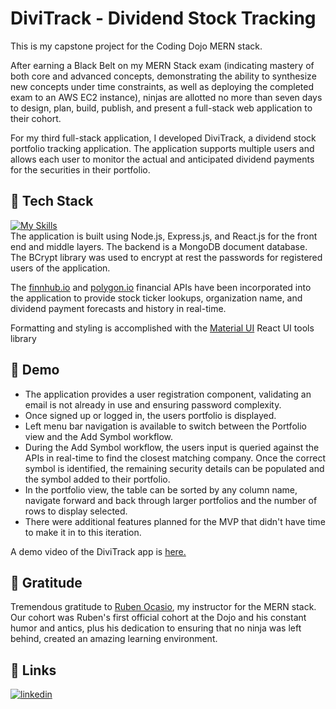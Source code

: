 # DiviTrack - Dividend Stock Tracking

This is my capstone project for the Coding Dojo MERN stack. 

After earning a Black Belt on my MERN Stack exam (indicating mastery of both core and advanced concepts, demonstrating the ability to synthesize new concepts under time constraints, as well as deploying the completed exam to an AWS EC2 instance), ninjas are allotted no more than seven days to design, plan, build, publish, and present a full-stack web application to their cohort.

For my third full-stack application, I developed DiviTrack, a dividend stock portfolio tracking application. The application supports multiple users and allows each user to monitor the actual and anticipated dividend payments for the securities in their portfolio.


## 👾 Tech Stack
[![My Skills](https://skillicons.dev/icons?i=mongo,express,react,nodejs,js,html,css,materialui)](https://skillicons.dev)  
The application is built using Node.js, Express.js, and React.js for the front end and middle layers. The backend is a MongoDB document database. The BCrypt library was used to encrypt at rest the passwords for registered users of the application.  

The [finnhub.io](https://finnhub.io/) and [polygon.io](https://polygon.io/) financial APIs have been incorporated into the application to provide stock ticker lookups, organization name, and dividend payment forecasts and history in real-time.

Formatting and styling is accomplished with the [Material UI](https://mui.com/) React UI tools library  

## 🍿 Demo
* The application provides a user registration component, validating an email is not already in use and ensuring password complexity.
* Once signed up or logged in, the users portfolio is displayed.
* Left menu bar navigation is available to switch between the Portfolio view and the Add Symbol workflow.
* During the Add Symbol workflow, the users input is queried against the APIs in real-time to find the closest matching company. Once the correct symbol is identified, the remaining security details can be populated and the symbol added to their portfolio.
* In the portfolio view, the table can be sorted by any column name, navigate forward and back through larger portfolios and the number of rows to display selected.
* There were additional features planned for the MVP that didn't have time to make it in to this iteration.  

A demo video of the DiviTrack app is [here.](https://youtu.be/j4fMSsJurRI)  

## 🙏 Gratitude
Tremendous gratitude to [Ruben Ocasio](https://www.linkedin.com/in/rubenocasio/), my instructor for the MERN stack. Our cohort was Ruben's first official cohort at the Dojo and his constant humor and antics, plus his dedication to ensuring that no ninja was left behind, created an amazing learning environment. 

## 🔗 Links
[![linkedin](https://img.shields.io/badge/linkedin-0A66C2?style=for-the-badge&logo=linkedin&logoColor=white)](https://www.linkedin.com/in/brianjlucius)



